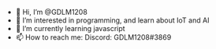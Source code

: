 - 👋 Hi, I’m @GDLM1208
- 👀 I’m interested in programming, and learn about IoT and AI
- 🌱 I’m currently learning javascript
- 📫 How to reach me: Discord: GDLM1208#3869

<!---
GDLM1208/GDLM1208 is a ✨ special ✨ repository because its `README.md` (this file) appears on your GitHub profile.
You can click the Preview link to take a look at your changes.
--->
